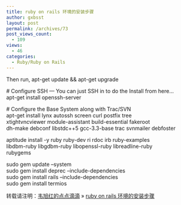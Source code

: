 ```yaml
---
title: ruby on rails 环境的安装步骤
author: gxbsst
layout: post
permalink: /archives/73
post_views_count:
  - 109
views:
  - 46
categories:
  - Ruby/Ruby on Rails
---
```

Then run, apt-get update && apt-get upgrade

\# Configure SSH &#8212; You can just SSH in to do the Install from here&#8230;  
apt-get install openssh-server

\# Configure the Base System along with Trac/SVN  
apt-get install lynx autossh screen curl postfix tree  
xtightvncviewer module-assistant build-essential fakeroot  
dh-make debconf libstdc++5 gcc-3.3-base trac svnmailer debfoster 

aptitude install -y ruby ruby-dev ri rdoc irb ruby-examples  
libdbm-ruby libgdbm-ruby libopenssl-ruby libreadline-ruby  
rubygems

sudo gem update &#8211;system  
sudo gem install deprec &#8211;include-dependencies  
sudo gem install rails &#8211;include-dependencies  
sudo gem install termios

转载请注明：[韦旭红的点点滴滴][1] &raquo; [ruby on rails 环境的安装步骤][2]

 [1]: http://www.weixuhong.com
 [2]: http://www.weixuhong.com/archives/73